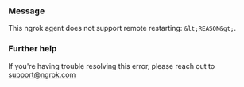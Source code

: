 
### Message
This ngrok agent does not support remote restarting: `&lt;REASON&gt;`.

### Further help
If you're having trouble resolving this error, please reach out to [support@ngrok.com](mailto:support@ngrok.com?subject=Help%20with%20ERR_NGROK_804)

